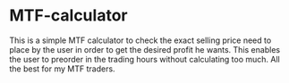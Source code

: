 # MTF-calculator
This is a simple MTF calculator to check the exact selling price need to place by the user in order to get the desired profit he wants. This enables the user to preorder in the trading hours without calculating too much. All the best for my MTF traders.
